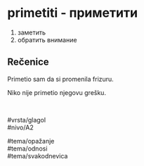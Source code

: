 # primetiti - приметити

1. заметить  
2. обратить внимание

## Rečenice

Primetio sam da si promenila frizuru.

Niko nije primetio njegovu grešku.

<br>

#vrsta/glagol  
#nivo/A2  

#tema/opažanje  
#tema/odnosi  
#tema/svakodnevica  
